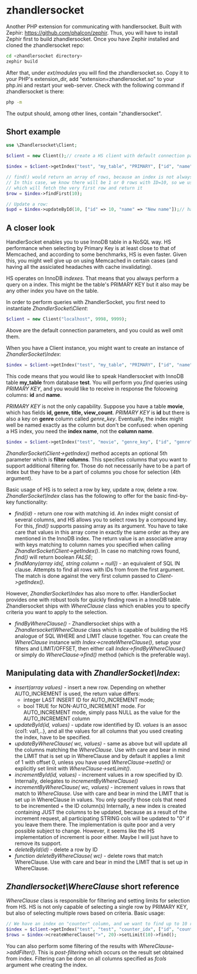 # zhandlersocket
Another PHP extension for communicating with handlersocket. Built with Zephir: https://github.com/phalcon/zephir. Thus, you will have to install Zephir first to build zhandlersocket.
Once you have Zephir installed and cloned the zhandlersocket repo:
```bash
cd <zhandlersocket directory>
zephir build
```
After that, under _ext/modules_ you will find the zhandlersocket.so. Copy it to your PHP's extension_dir, add "extension=zhandlersocket.so" to your php.ini and restart your web-server. Check with the following command if zhandlersocket is there:
```bash
php -m
```
The output should, among other lines, contain "zhandlersocket".

## Short example

```php
use \Zhandlersocket\Client;

$client = new Client();// create a HS client with default connection parameters

$index = $client->getIndex("test", "my_table", "PRIMARY", ["id", "name"]);

// find() would return an array of rows, because an index is not always unique
// In this case, we know there will be 1 or 0 rows with ID=10, so we use findFirst(),
// which will fetch the very first row and return it
$row = $index->findFirst(10);

// Update a row:
$upd = $index->updateById(10, ["id" => 10, "name" => "New name"]);// have to specify ALL columns
```

## A closer look

HandlerSocket enables you to use InnoDB table in a NoSQL way. HS performance when selecting by Primary Key is at least close to that of Memcached, and according to some benchmarks, HS is even faster. Given this, you might well give up on using Memcached in certain cases (and having all the assiciated headaches with cache invalidating).

HS operates on InnoDB *indexes*. That means that you always perform a query on a index. This might be the table's PRIMARY KEY but it also may be any other index you have on the table.

In order to perform queries with ZhandlerSocket, you first need to instantiate *ZhandlerSocket\Client*:

```php
$client = new Client("localhost", 9998, 9999);
```

Above are the default connection parameters, and you could as well omit them.

When you have a Client instance, you might want to create an instance of *ZhandlerSocket\Index*:

```php
$index = $client->getIndex("test", "my_table", "PRIMARY", ["id", "name"]);
```

This code means that you would like to speak Handlersocket with InnoDB table **my_table** from database **test**. You will perform you *find* queries using *PRIMARY KEY*, and you would like to receive in response the foloowing columns: **id** and **name**.

*PRIMARY KEY* is not the only capability. Suppose you have a table **movie**, which has fields **id, genre, title, view_count**. *PRIMARY KEY* is **id** but there is also a key on **genre** column called *genre_key*. Eventually, the index might well be named exactly as the column but don't be confused: when opening a HS index, you need the **index name**, not the **column name**.

```php
$index = $client->getIndex("test", "movie", "genre_key", ["id", "genre", "title", "view_count"]);
```

*ZhandlerSocket\Client->getIndex()* method accepts an optional 5th parameter which is **filter columns**. This specifies columns that you want to support additional filtering for. Those do not necessarily have to be a part of index but they have to be a part of columns you chose for selection (4th argument).

Basic usage of HS is to select a row by key, update a row, delete a row. *ZhandlerSocket\Index* class has the following to offer for the basic find-by-key functionality:

* *find(id)* - return one row with matching id. An index might consist of several columns, and HS allows you to select rows by a compound key. For this, *find()* supports passing array as its argument. You have to take care that values in this array come in exactly the same order as they are mentioned in the InnoDB index. The return value is an associative array with keys matching to column names you specified when calling *ZhandlerSocket\Client->getIndex()*. In case no matching rows found, *find()* will return boolean *FALSE*;
* *findMany(array ids[, string column = null])* - an equivalent of SQL IN clause. Attempts to find all rows with IDs from from the first argument. The match is done against the very first column passed to *Client->getIndex()*.

However, *ZhandlerSocket\Index* has also more to offer. HandlerSocket provides one with robust tools for quickly finding rows in a InnoDB table. Zhandlersocket ships with *WhereClause* class which enables you to specify criteria you want to apply to the selection.

* *findByWhereClause()* - Zhandlersocket ships with a *Zhandlersocket\WhereClause* class which is capable of building the HS analogue of SQL WHERE and LIMIT clause together. You can create the *WhereClause* instance with *Index->createWhereClause()*, setup your filters and LIMIT/OFFSET, then either call *Index->findByWhereClause()* or simply do *WhereClause->find()* method (which is the preferable way).

## Manipulating data with *ZhandlerSocket\Index*:

* *insert(array values)* - insert a new row. Depending on whether AUTO_INCREMENT is used, the return value differs:
    - integer LAST INSERT ID for AUTO_INCREMENT mode;
    - bool TRUE for NON-AUTO_INCREMENT mode.
For AUTO_INCREMENT mode, simply pass NULL as the value for the AUTO_INCREMENT column
* *updateById(id, values)* - update row identified by ID. *values* is an assoc {col1: val1,..}, and all the values for all columns that you used creating the index, have to be specified.
* *updateByWhereClause(<WhereClause> wc, values)* - same as above but will update all the columns matching the *WhereClause*. Use with care and bear in mind the LIMIT that is set up in WhereClause and by default it applies a limit of 1 with offset 0, unless you have used *WhereClause->setIn()* or explicitly set limit with *WhereClause->setLimit()*.
* *incrementById(id, values)* - increment values in a row specified by ID. Internally, delegates to *incrementByWhereClause()*
* *incrementByWhereClause(<WhereClause> wc, values)* - increment values in rows that match to *WhereClause*. Use with care and bear in mind the LIMIT that is set up in WhereClause in values. You only specify those cols that need to be incremented + the ID column(s) Internally, a new index is created containing JUST the columns to be updated, because as a result of the increment request, all participating STRING cols will be updated to "0" if you leave them there. The implementation is quite poor and a very possible subject to change. However, it seems like the HS implementation of increment is poor either. Maybe I will just have to remove its support.
* *deleteById(id)* - delete a row by ID
* *function deleteByWhereClause(<WhereClause> wc)* - delete rows that match WhereClause. Use with care and bear in mind the LIMIT that is set up in WhereClause.

## *Zhandlersocket\WhereClause* short reference

*WhereClause* class is responsible for filtering and setting limits for selection from HS. HS is not only capable of selecting a single row by PRIMARY KEY, but also of selecting multiple rows based on criteria. 
Basic usage: 

```php
// We have an index on "counter" column, and we want to find up to 10 rows with counter > 20   
$index = $client->getIndex("test", "test", "counter_idx", ["id", "counter"]);
$rows = $index->createWhereClause(">", 20)->setLimit(10)->find();
```
You can also perform some filtering of the results with *WhereClause->addFilter()*. This is _post-filtering_ which occurs on the result set obtained from index. Filtering can be done on all columns specified as *fcols* argument whe creating the index.